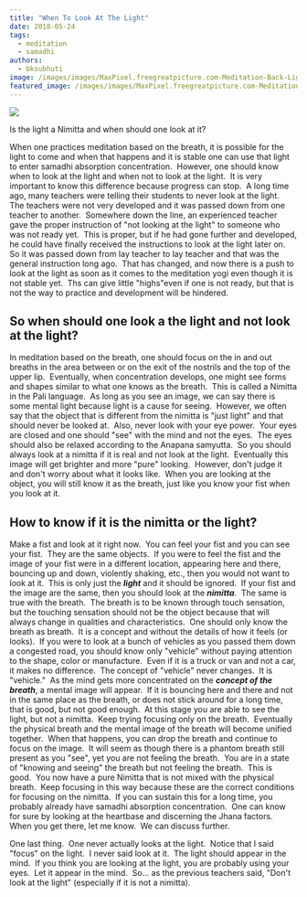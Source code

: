 ```yaml
---
title: "When To Look At The Light"
date: 2018-05-24
tags: 
  - meditation
  - samadhi
authors: 
  - bksubhuti
image: /images/images/MaxPixel.freegreatpicture.com-Meditation-Back-Light-Saint-Aura-Meditating-Yoga-198958.jpg
featured_image: /images/images/MaxPixel.freegreatpicture.com-Meditation-Back-Light-Saint-Aura-Meditating-Yoga-198958.jpg
---
```


[![](/images/MaxPixel.freegreatpicture.com-Meditation-Back-Light-Saint-Aura-Meditating-Yoga-198958-1024x680.jpg)](/images/2018/05/MaxPixel.freegreatpicture.com-Meditation-Back-Light-Saint-Aura-Meditating-Yoga-198958.jpg)

Is the light a Nimitta and when should one look at it?

When one practices meditation based on the breath, it is possible for the light to come and when that happens and it is stable one can use that light to enter samadhi absorption concentration.  However, one should know when to look at the light and when not to look at the light.  It is very important to know this difference because progress can stop.  A long time ago, many teachers were telling their students to never look at the light.  The teachers were not very developed and it was passed down from one teacher to another.  Somewhere down the line, an experienced teacher gave the proper instruction of "not looking at the light" to someone who was not ready yet.  This is proper, but if he had gone further and developed, he could have finally received the instructions to look at the light later on.  So it was passed down from lay teacher to lay teacher and that was the general instruction long ago.  That has changed, and now there is a push to look at the light as soon as it comes to the meditation yogi even though it is not stable yet.  Ths can give little "highs"even if one is not ready, but that is not the way to practice and development will be hindered.

## So when should one look a the light and not look at the light?

In meditation based on the breath, one should focus on the in and out breaths in the area between or on the exit of the nostrils and the top of the upper lip.  Eventually, when concentration develops, one might see forms and shapes similar to what one knows as the breath.  This is called a Nimitta in the Pali language.  As long as you see an image, we can say there is some mental light because light is a cause for seeing.  However, we often say that the object that is different from the nimitta is "just light" and that should never be looked at.  Also, never look with your eye power.  Your eyes are closed and one should "see" with the mind and not the eyes.  The eyes should also be relaxed according to the Anapana samyutta.  So you should always look at a nimitta if it is real and not look at the light.  Eventually this image will get brighter and more "pure" looking.  However, don't judge it and don't worry about what it looks like.  When you are looking at the object, you will still know it as the breath, just like you know your fist when you look at it.

## How to know if it is the nimitta or the light?

Make a fist and look at it right now.  You can feel your fist and you can see your fist.  They are the same objects.  If you were to feel the fist and the image of your fist were in a different location, appearing here and there, bouncing up and down, violently shaking, etc., then you would not want to look at it.  This is only just the **_light_** and it should be ignored.  If your fist and the image are the same, then you should look at the _**nimitta**_.  The same is true with the breath.  The breath is to be known through touch sensation, but the touching sensation should not be the object because that will always change in qualities and characteristics.  One should only know the breath as breath.  It is a concept and without the details of how it feels (or looks).  If you were to look at a bunch of vehicles as you passed them down a congested road, you should know only "vehicle" without paying attention to the shape, color or manufacture.  Even if it is a truck or van and not a car, it makes no difference.  The concept of "vehicle" never changes.  It is "vehicle."  As the mind gets more concentrated on the **_concept of the breath_**, a mental image will appear.  If it is bouncing here and there and not in the same place as the breath, or does not stick around for a long time, that is good, but not good enough.  At this stage you are able to see the light, but not a nimitta.  Keep trying focusing only on the breath.  Eventually the physical breath and the mental image of the breath will become unified together.  When that happens, you can drop the breath and continue to focus on the image.  It will seem as though there is a phantom breath still present as you "see", yet you are not feeling the breath.  You are in a state of "knowing and seeing" the breath but not feeling the breath.  This is good.  You now have a pure Nimitta that is not mixed with the physical breath.  Keep focusing in this way because these are the correct conditions for focusing on the nimitta.  If you can sustain this for a long time, you probably already have samadhi absorption concentration.  One can know for sure by looking at the heartbase and discerning the Jhana factors.  When you get there, let me know.  We can discuss further.

One last thing.  One never actually looks at the light.  Notice that I said "focus" on the light.  I never said look at it.  The light should appear in the mind.  If you think you are looking at the light, you are probably using your eyes.  Let it appear in the mind.  So... as the previous teachers said, "Don't look at the light" (especially if it is not a nimitta).